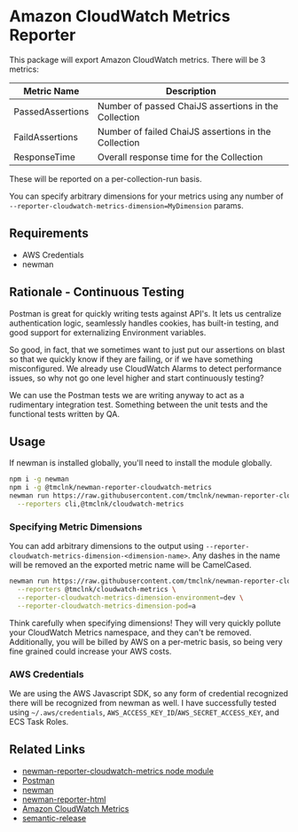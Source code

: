 # Amazon CloudWatch Metrics Reporter

This package will export Amazon CloudWatch metrics. There will
be 3 metrics:

| Metric Name | Description |
|-|-|
| PassedAssertions | Number of passed ChaiJS assertions in the Collection |
| FaildAssertions | Number of failed ChaiJS assertions in the Collection |
| ResponseTime | Overall response time for the Collection |

These will be reported on a per-collection-run basis.

You can specify arbitrary dimensions for your metrics using any number of
`--reporter-cloudwatch-metrics-dimension=MyDimension` params.

## Requirements

* AWS Credentials
* newman

## Rationale - Continuous Testing

Postman is great for quickly writing tests against API's. It lets us centralize
authentication logic, seamlessly handles cookies, has built-in testing, and
good support for externalizing Environment variables.

So good, in fact, that we sometimes want to just put our assertions on blast so that
we quickly know if they are failing, or if we have something misconfigured. We already
use CloudWatch Alarms to detect performance issues, so why not go one level higher
and start continuously testing?

We can use the Postman tests we are writing anyway to act as a rudimentary integration
test. Something between the unit tests and the functional tests written by QA.

## Usage

If newman is installed globally, you'll need to install the module globally.

```sh
npm i -g newman
npm i -g @tmclnk/newman-reporter-cloudwatch-metrics
newman run https://raw.githubusercontent.com/tmclnk/newman-reporter-cloudwatch-metrics/master/examples/cloudwatch-example.postman_collection.json \
  --reporters cli,@tmclnk/cloudwatch-metrics
```

### Specifying Metric Dimensions

You can add arbitrary dimensions to the output using `--reporter-cloudwatch-metrics-dimension-<dimension-name>`.
Any dashes in the name will be removed an the exported metric name will be CamelCased.

```sh
newman run https://raw.githubusercontent.com/tmclnk/newman-reporter-cloudwatch-metrics/master/examples/cloudwatch-example.postman_collection.json \
  --reporters @tmclnk/cloudwatch-metrics \
  --reporter-cloudwatch-metrics-dimension-environment=dev \
  --reporter-cloudwatch-metrics-dimension-pod=a
```

Think carefully when specifying dimensions! They will very quickly pollute your
CloudWatch Metrics namespace, and they can't be removed. Additionally, you will be billed
by AWS on a per-metric basis, so being very fine grained could increase your AWS costs.

### AWS Credentials

We are using the AWS Javascript SDK, so any form of credential recognized there will
be recognized from newman as well. I have successfully tested using `~/.aws/credentials`,
`AWS_ACCESS_KEY_ID`/`AWS_SECRET_ACCESS_KEY`, and ECS Task Roles.

## Related Links

* [newman-reporter-cloudwatch-metrics node module](https://www.npmjs.com/package/@tmclnk/newman-reporter-cloudwatch-metrics)
* [Postman](https://www.postman.com/)
* [newman](https://github.com/postmanlabs/newman)
* [newman-reporter-html](https://github.com/postmanlabs/newman-reporter-html)
* [Amazon CloudWatch Metrics](https://docs.aws.amazon.com/AmazonCloudWatch/latest/monitoring/working_with_metrics.html)
* [semantic-release](https://github.com/semantic-release/semantic-release)
